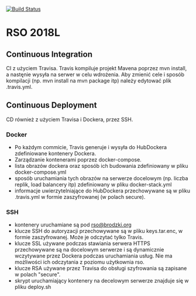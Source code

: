 [![Build Status](https://travis-ci.org/ArturB/RSO.svg?branch=master)](https://travis-ci.org/ArturB/RSO)

# RSO 2018L

## Continuous Integration
CI z użyciem Travisa. Travis kompiluje projekt Mavena poprzez mvn install, a nastęnie wysyła na serwer w celu wdrożenia. Aby zmienić cele i sposób kompilacji (np. mvn install na mvn package itp) należy edytować plik .travis.yml. 

## Continuous Deployment
CD również z użyciem Travisa i Dockera, przez SSH.

### Docker
 - Po każdym commicie, Travis generuje i wysyła do HubDockera zdefiniowane kontenery Dockera. 
 - Zarządzanie kontenerami poprzez docker-compose. 
 - lista obrazów dockera oraz sposób ich budowania zdefiniowany w pliku docker-compose.yml
 - sposób uruchamiania tych obrazów na serwerze docelowym (np. liczba replik, load balancery itp) zdefiniowany w pliku docker-stack.yml
 - informacje uwierzytelniające do HubDockera przechowywane są w pliku .travis.yml w formie zaszyfrowanej (w polach secure). 

### SSH
 - kontenery uruchamiane są pod rso@brodzki.org
 - klucze SSH do autoryzacji przechowywane są w pliku keys.tar.enc, w formie zaszyfrowanej. Może je odczytać tylko Travis. 
 - klucze SSL używane podczas stawiania serwera HTTPS przechowywane są na docelowym serwerze i są dynamicznie wczytywane przez Dockera podczas uruchamiania usług. Nie ma możliwości ich odczytania z poziomu użytkownia rso. 
 - klucze RSA używane przez Travisa do obsługi szyfrowania są zapisane w polach "secure".
 - skrypt uruchamiający kontenery na decelowym serwerze znajduje się w pliku deploy.sh
 
 
